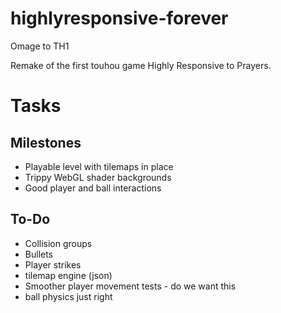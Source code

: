 # highlyresponsive-forever
Omage to TH1

Remake of the first touhou game Highly Responsive to Prayers. 

# Tasks
## Milestones
- Playable level with tilemaps in place
- Trippy WebGL shader backgrounds
- Good player and ball interactions

## To-Do
- Collision groups
- Bullets
- Player strikes
- tilemap engine (json)
- Smoother player movement tests - do we want this
- ball physics just right
